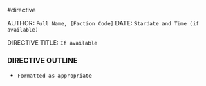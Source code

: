 #directive

AUTHOR: `Full Name, [Faction Code]`
DATE: `Stardate and Time (if available)`

DIRECTIVE TITLE: `If available`

### DIRECTIVE OUTLINE
- `Formatted as appropriate`